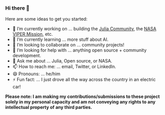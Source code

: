### Hi there 👋

<!--
**logankilpatrick/logankilpatrick** is a ✨ _special_ ✨ repository because its `README.md` (this file) appears on your GitHub profile.
-->
Here are some ideas to get you started:

- 🔭 I’m currently working on ... building the [Julia Community](https://julialang.org/community/), the [NASA VIPER Mission](https://www.nasa.gov/feature/new-viper-lunar-rover-to-map-water-ice-on-the-moon/), etc. 
- 🌱 I’m currently learning ... more stuff about AI. 
- 👯 I’m looking to collaborate on ... community projects! 
- 🤔 I’m looking for help with ... anything open source + community development. 
- 💬 Ask me about ... Julia, Open source, or NASA. 
- 📫 How to reach me: ... email, Twitter, or LinkedIn. 
- 😄 Pronouns: ... he/him
- ⚡ Fun fact: ... I just drove all the way across the country in an electric car! 

__Please note: I am making my contributions/submissions to these project solely in my personal capacity and am not conveying any rights to any intellectual property of any third parties.__

